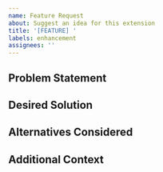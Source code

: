 ```yaml
---
name: Feature Request
about: Suggest an idea for this extension
title: '[FEATURE] '
labels: enhancement
assignees: ''
---
```


## Problem Statement
<!-- Is your feature request related to a problem? Please describe. -->

## Desired Solution
<!-- A clear and concise description of what you want to happen. -->

## Alternatives Considered
<!-- A clear and concise description of any alternative solutions or features you've considered. -->

## Additional Context
<!-- Add any other context, screenshots, or examples about the feature request here. -->